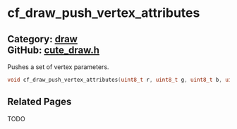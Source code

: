 [](../header.md ':include')

# cf_draw_push_vertex_attributes

Category: [draw](/api_reference?id=draw)  
GitHub: [cute_draw.h](https://github.com/RandyGaul/cute_framework/blob/master/include/cute_draw.h)  
---

Pushes a set of vertex parameters.

```cpp
void cf_draw_push_vertex_attributes(uint8_t r, uint8_t g, uint8_t b, uint8_t a);
```

## Related Pages

TODO  
